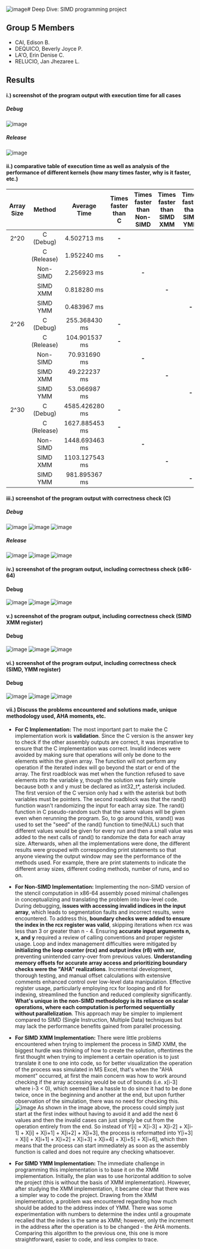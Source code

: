 ![image](https://github.com/XSverdar/Group5_SIMD/assets/108528279/b21c5c23-5fdf-428c-96c8-9d36c94a1c06)# Deep Dive: SIMD programming project
## Group 5 Members
- CAI, Edison B.
- DEQUICO, Beverly Joyce P.
- LA'O, Erin Denise C.
- RELUCIO, Jan Jhezaree L.

## Results
#### i.) screenshot of the program output with execution time for all cases

##### Debug
![image](https://github.com/XSverdar/Group5_SIMD/assets/57384457/1a992e49-c64a-4133-a8c5-3d034bb3da98)
##### Release
![image](https://github.com/XSverdar/Group5_SIMD/assets/57384457/0f3a27ad-5e56-4c1e-9680-7a59fb0ae5a4)


#### ii.) comparative table of execution time as well as analysis of the performance of different kernels (how many times faster, why is it faster, etc.)
| Array Size    | Method        | Average Time | Times faster than C | Times faster than Non-SIMD | Times faster than SIMD XMM | Times faster than SIMD YMM |
|     :---:     | :---:         | :---:        | :---:               | :---:                      | :---:                      | :---:                      |
| 2^20          | C (Debug)             | 4.502713 ms  | **-**                   |                            |                            |                            |
|               | C (Release)             | 1.952240 ms  | **-**                   |                            |                            |                            |
|               | Non-SIMD      | 2.256923 ms  |                     | **-**                          |                            |                            |
|               | SIMD XMM      | 0.818280  ms  |                     |                            | **-**                          |                            |
|               | SIMD YMM      | 0.483967 ms  |                     |                            |                            | **-**                          |
| 2^26          | C (Debug)             | 255.368430 ms  | **-**                   |                            |                            |                            |
|               | C (Release)             | 104.901537 ms  | **-**                   |                            |                            |                            |
|               | Non-SIMD      | 70.931690 ms |                     | **-**                          |                            |                            |
|               | SIMD XMM      | 49.222237 ms  |                     |                            | **-**                          |                            |
|               | SIMD YMM      | 53.066987 ms |                     |                            |                            | **-**                          |
| 2^30          | C (Debug)             | 4585.426280 ms | **-**                   |                            |                            |                            |
|               | C (Release)             | 1627.885453 ms | **-**                   |                            |                            |                            |
|               | Non-SIMD      | 1448.693463 ms |                     | **-**                          |                            |                            |
|               | SIMD XMM      | 1103.127543 ms |                     |                            | **-**                          |                            |
|               | SIMD YMM      | 981.895367 ms |                     |                            |                            | **-**                          |


#### iii.) screenshot of the program output with correctness check (C)

##### Debug
![image](https://github.com/XSverdar/Group5_SIMD/assets/57384457/7736148a-ce10-4d71-a7e8-faca9ccdf9b1)
![image](https://github.com/XSverdar/Group5_SIMD/assets/57384457/a2e7ee30-2ed5-4c53-99a4-e3ecd4c5d311)
![image](https://github.com/XSverdar/Group5_SIMD/assets/57384457/49a79599-a3c7-4e49-921e-768a858525eb)

##### Release
![image](https://github.com/XSverdar/Group5_SIMD/assets/57384457/a12315bc-2516-468a-a521-1078a015af35)
![image](https://github.com/XSverdar/Group5_SIMD/assets/57384457/f6c6066a-9959-401a-b5aa-8433685565e1)
![image](https://github.com/XSverdar/Group5_SIMD/assets/57384457/70261c9b-6af1-4e0d-a268-6346c1fb4267)

#### iv.) screenshot of the program output, including correctness check (x86-64)

#### Debug
![image](https://github.com/XSverdar/Group5_SIMD/assets/57384457/9adca635-674e-4480-97e0-42623f57a0a1)
![image](https://github.com/XSverdar/Group5_SIMD/assets/57384457/f9823972-0ed8-4aa7-9f4b-e6436a1dd779)
![image](https://github.com/XSverdar/Group5_SIMD/assets/57384457/35101521-280f-4dbc-b0fa-1d5037de18db)

#### v.) screenshot of the program output, including correctness check (SIMD XMM register)

#### Debug
![image](https://github.com/XSverdar/Group5_SIMD/assets/57384457/6ad9ad9a-b631-4948-848b-6a8b5899154f)
![image](https://github.com/XSverdar/Group5_SIMD/assets/57384457/c1c934de-7921-4788-8311-d32e4cfde027)
![image](https://github.com/XSverdar/Group5_SIMD/assets/57384457/c3050a99-b6aa-47e7-87d9-915dea51a177)

#### vi.) screenshot of the program output, including correctness check (SIMD, YMM register)

#### Debug
![image](https://github.com/XSverdar/Group5_SIMD/assets/57384457/d1a65d79-0085-497a-868e-9125307cde1f)
![image](https://github.com/XSverdar/Group5_SIMD/assets/57384457/14534fba-09e1-447e-a67e-57a49c5b55aa)
![image](https://github.com/XSverdar/Group5_SIMD/assets/57384457/c177fce2-2222-4f8a-8a78-07eb9334dc85)

#### vii.) Discuss the problems encountered and solutions made, unique methodology used, AHA moments, etc.
- **For C Implementation:** The most important part to make the C implementation work is **validation**. Since the C version is the answer key to check if the other assembly outputs are correct, it was imperative to ensure that the C implementation was correct. Invalid indeces were avoided by making sure that operations will only be done to the elements within the given array. The function will not perform any operation if the iterated index will go beyond the start or end of the array. The first roadblock was met when the function refused to save elements into the variable y, though the solution was fairly simple because both x and y must be declared as int32_t*, asterisk included. The first version of the C version only had x with the asterisk but both variables must be pointers. The second roadblock was that the rand() function wasn't randomizing the input for each array size. The rand() function in C pseudo-random such that the same values will be given even when rerunning the program. So, to go around this, srand() was used to set the "seed" of the rand() function to time(NULL) such that different values would be given for every run and then a small value was added to the next calls of rand() to randomize the data for each array size. Afterwards, when all the implementations were done, the different results were grouped with corresponding print statements so that anyone viewing the output window may see the performance of the methods used. For example, there are print statements to indicate the different array sizes, different coding methods, number of runs, and so on.

- **For Non-SIMD Implementation:** Implementing the non-SIMD version of the stencil computation in x86-64 assembly posed minimal challenges in conceptualizing and translating the problem into low-level code. During debugging, **issues with accessing invalid indices in the input array**, which leads to segmentation faults and incorrect results, were encountered. To address this, **boundary checks were added to ensure the index in the rcx register was valid**, skipping iterations when rcx was less than 3 or greater than n - 4. Ensuring **accurate input arguments n, x, and y** required a review of calling conventions and proper register usage. Loop and index management difficulties were mitigated by **initializing the loop counter (rcx) and output index (r8) with xor**, preventing unintended carry-over from previous values. **Understanding memory offsets for accurate array access and prioritizing boundary checks were the "AHA" realizations**. Incremental development, thorough testing, and manual offset calculations with extensive comments enhanced control over low-level data manipulation. Effective register usage, particularly employing rcx for looping and r8 for indexing, streamlined the function and reduced complexity significantly. **What's unique in the non-SIMD methodology is its reliance on scalar operations, where each computation is performed sequentially without parallelization**. This approach may be simpler to implement compared to SIMD (Single Instruction, Multiple Data) techniques but may lack the performance benefits gained from parallel processing.

- **For SIMD XMM Implementation:** There were little problems encountered when trying to implement the process in SIMD XMM, the biggest hurdle was thinking of how to create the solution, oftentimes the first thought when trying to implement a certain operation is to just translate it one to one into code, so for better visualization the operation of the process was simulated in MS Excel, that's when the "AHA moment" occurred, at first the main concern was how to work around checking if the array accessing would be out of bounds (i.e. x[i-3] where i-3 < 0), which seemed like a hassle to do since it had to be done twice, once in the beginning and another at the end, but upon further observation of the simulation, there was no need for checking this.
  ![image](https://github.com/XSverdar/Group5_SIMD/assets/108528279/88e9f633-2373-4af0-9dd8-e881fef6b053)
  As shown in the image above, the process could simply just start at the first index without having to avoid it and add the next 6 values and then the invalid cases can just simply be cut from the operation entirely from the end. So instead of Y[i] = X[i-3] + X[i-2] + X[i-1] + X[i] + X[i+1] + X[i+2] + X[i+3], the process is reformatted into Y[i+3] = X[i] + X[i+1] + X[i+2] + X[i+3] + X[i+4] + X[i+5] + X[i+6], which then means that the process can start immediately as soon as the assembly function is called and does not require any checking whatsoever.


- **For SIMD YMM Implementation:** The immediate challenge in programming this implementation is to base it on the XMM implementation. Initially, the plan was to use horizontal addition to solve the project (this is without the basis of XMM implementation). However, after studying the XMM implementation, it became clear that there was a simpler way to code the project. Drawing from the XMM implementation, a problem was encountered regarding how much should be added to the address index of YMM. There was some experimentation with numbers to determine the index until a groupmate recalled that the index is the same as XMM; however, only the increment in the address after the operation is to be changed - the AHA moments. Comparing this algorithm to the previous one, this one is more straightforward, easier to code, and less complex to trace.
